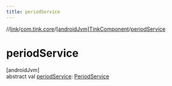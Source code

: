 ```yaml
---
title: periodService
---
```

//[link](../../../index.html)/[com.tink.core](../index.html)/[[androidJvm]TinkComponent](index.html)/[periodService](period-service.html)



# periodService



[androidJvm]\
abstract val [periodService](period-service.html): [PeriodService](../../com.tink.service.time/[android-jvm]-period-service/index.html)




